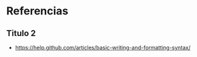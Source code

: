 # Referencias

## Titulo 2


- https://help.github.com/articles/basic-writing-and-formatting-syntax/
